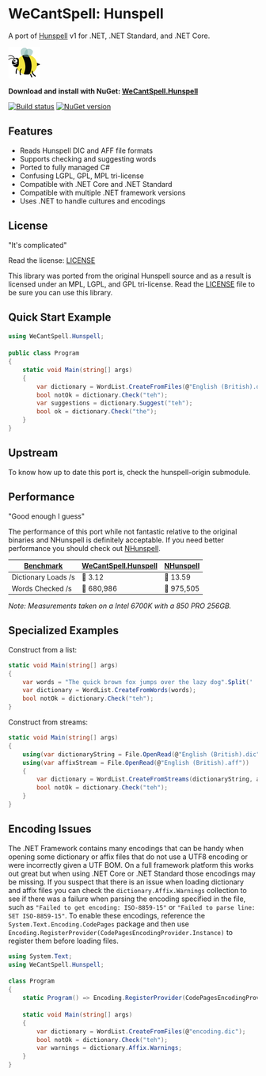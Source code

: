# WeCantSpell: Hunspell

A port of [Hunspell](https://github.com/hunspell/hunspell) v1 for .NET, .NET Standard, and .NET Core.

![bee](icon.png)

**Download and install with NuGet: [WeCantSpell.Hunspell](https://www.nuget.org/packages/WeCantSpell.Hunspell/)**

[![Build status](https://ci.appveyor.com/api/projects/status/shfkt9mgpfhwykqv/branch/master?svg=true)](https://ci.appveyor.com/project/aarondandy/wecantspell-hunspell)
[![NuGet version](https://badge.fury.io/nu/WeCantSpell.Hunspell.svg)](https://www.nuget.org/packages/WeCantSpell.Hunspell/)

## Features

* Reads Hunspell DIC and AFF file formats
* Supports checking and suggesting words
* Ported to fully managed C#
* Confusing LGPL, GPL, MPL tri-license
* Compatible with .NET Core and .NET Standard
* Compatible with multiple .NET framework versions
* Uses .NET to handle cultures and encodings

## License

"It's complicated"

Read the license: [LICENSE](./license.txt)

This library was ported from the original Hunspell source
and as a result is licensed under an MPL, LGPL, and GPL tri-license. Read the [LICENSE](./license.txt) file to be sure you can use this library.

## Quick Start Example

```csharp
using WeCantSpell.Hunspell;

public class Program
{
    static void Main(string[] args)
    {
        var dictionary = WordList.CreateFromFiles(@"English (British).dic");
        bool notOk = dictionary.Check("teh");
        var suggestions = dictionary.Suggest("teh");
        bool ok = dictionary.Check("the");
    }
}
```

## Upstream

To know how up to date this port is, check the hunspell-origin submodule.

## Performance

"Good enough I guess"

The performance of this port while not fantastic relative to the original
binaries and NHunspell is definitely acceptable.
If you need better performance you should check out [NHunspell](https://www.nuget.org/packages/NHunspell/).

| [Benchmark](./test/WeCantSpell.Hunspell.Performance.Comparison/) | [WeCantSpell.Hunspell](https://www.nuget.org/packages/WeCantSpell.Hunspell/) | [NHunspell](https://www.nuget.org/packages/NHunspell/) |
|---------------------|-------------------|------------|
| Dictionary Loads /s | 🐌 3.12           | 🐇 13.59   |
| Words Checked /s    | 🐢 680,986        | 🐇 975,505 |

_Note: Measurements taken on a Intel 6700K with a 850 PRO 256GB._

## Specialized Examples

Construct from a list:

```csharp
static void Main(string[] args)
{
    var words = "The quick brown fox jumps over the lazy dog".Split(' ');
    var dictionary = WordList.CreateFromWords(words);
    bool notOk = dictionary.Check("teh");
}
```

Construct from streams:

```csharp
static void Main(string[] args)
{
    using(var dictionaryString = File.OpenRead(@"English (British).dic"))
    using(var affixStream = File.OpenRead(@"English (British).aff"))
    {
        var dictionary = WordList.CreateFromStreams(dictionaryString, affixStream);
        bool notOk = dictionary.Check("teh");
    }
}
```

## Encoding Issues

The .NET Framework contains many encodings that can be handy when opening some dictionary or affix files that do not use a UTF8 encoding or were incorrectly given a UTF BOM. On a full framework platform this works out great but when using .NET Core or .NET Standard those encodings may be missing. If you suspect that there is an issue when loading dictionary and affix files you can check the `dictionary.Affix.Warnings` collection to see if there was a failure when parsing the encoding specified in the file, such as `"Failed to get encoding: ISO-8859-15"` or `"Failed to parse line: SET ISO-8859-15"`. To enable these encodings, reference the `System.Text.Encoding.CodePages` package and then use `Encoding.RegisterProvider(CodePagesEncodingProvider.Instance)` to register them before loading files.

```csharp
using System.Text;
using WeCantSpell.Hunspell;

class Program
{
    static Program() => Encoding.RegisterProvider(CodePagesEncodingProvider.Instance);

    static void Main(string[] args)
    {
        var dictionary = WordList.CreateFromFiles(@"encoding.dic");
        bool notOk = dictionary.Check("teh");
        var warnings = dictionary.Affix.Warnings;
    }
}
```